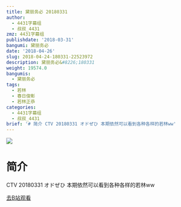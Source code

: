 ```yaml
---
title: 黛丽务必 20180331
author:
  - 4431字幕组
  - 叔叔_4431
zmz: 4431字幕组
publishdate: '2018-03-31'
bangumi: 黛丽务必
date: '2018-04-26'
slug: 2018-04-24-180331-22523972
description: 黛丽务必&#8226;180331
weight: 19574.0
bangumis:
  - 黛丽务必
tags:
  - 若林
  - 春日俊彰
  - 若林正恭
categories:
  - 4431字幕组
  - 叔叔_4431
brief: '# 简介 CTV 20180331 オドぜひ 本期依然可以看到各种各样的若林ww'
---
```

![](https://i.imgur.com/xv8MHEc.png)
# 简介  
CTV
20180331 オドぜひ
本期依然可以看到各种各样的若林ww  

[去B站观看](https://www.bilibili.com/video/av22523972/)
 
